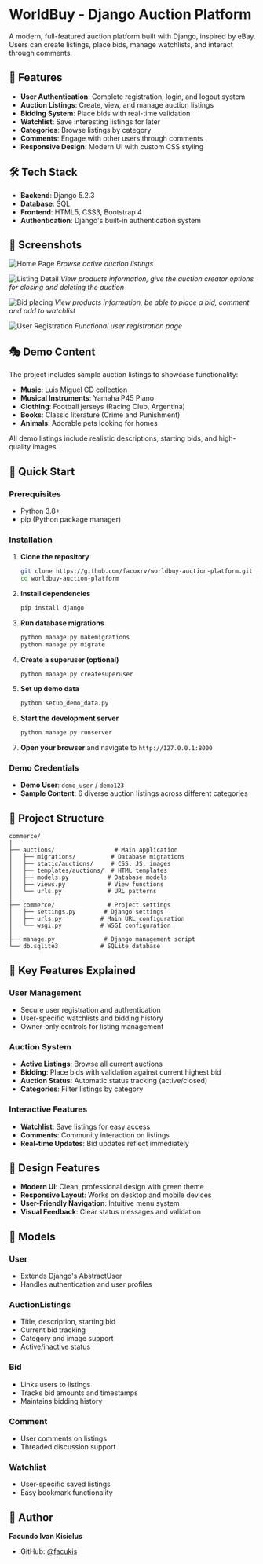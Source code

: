 # WorldBuy - Django Auction Platform

A modern, full-featured auction platform built with Django, inspired by eBay. Users can create listings, place bids, manage watchlists, and interact through comments.

## 🚀 Features

- **User Authentication**: Complete registration, login, and logout system
- **Auction Listings**: Create, view, and manage auction listings
- **Bidding System**: Place bids with real-time validation
- **Watchlist**: Save interesting listings for later
- **Categories**: Browse listings by category
- **Comments**: Engage with other users through comments
- **Responsive Design**: Modern UI with custom CSS styling

## 🛠 Tech Stack

- **Backend**: Django 5.2.3
- **Database**: SQL
- **Frontend**: HTML5, CSS3, Bootstrap 4
- **Authentication**: Django's built-in authentication system

## 📱 Screenshots

![Home Page](homepage1.png)
*Browse active auction listings*

![Listing Detail](yourauction.png)
*View products information, give the auction creator options for closing and deleting the auction*

![Bid placing](bidplacer.png)
*View products information, be able to place a bid, comment and add to watchlist*

![User Registration](userregistration.png)
*Functional user registration page*


## 🎭 Demo Content

The project includes sample auction listings to showcase functionality:

- **Music**: Luis Miguel CD collection
- **Musical Instruments**: Yamaha P45 Piano
- **Clothing**: Football jerseys (Racing Club, Argentina)
- **Books**: Classic literature (Crime and Punishment)
- **Animals**: Adorable pets looking for homes

All demo listings include realistic descriptions, starting bids, and high-quality images.

## 🚀 Quick Start

### Prerequisites

- Python 3.8+
- pip (Python package manager)

### Installation

1. **Clone the repository**
   ```bash
   git clone https://github.com/facuxrv/worldbuy-auction-platform.git
   cd worldbuy-auction-platform
   ```

3. **Install dependencies**
   ```bash
   pip install django
   ```

4. **Run database migrations**
   ```bash
   python manage.py makemigrations
   python manage.py migrate
   ```

5. **Create a superuser (optional)**
   ```bash
   python manage.py createsuperuser
   ```

6. **Set up demo data**
   ```bash
   python setup_demo_data.py
   ```


7. **Start the development server**
   ```bash
   python manage.py runserver
   ```


8. **Open your browser** and navigate to `http://127.0.0.1:8000`

### Demo Credentials
- **Demo User**: `demo_user` / `demo123`
- **Sample Content**: 6 diverse auction listings across different categories

## 📁 Project Structure

```
commerce/
│
├── auctions/                 # Main application
│   ├── migrations/          # Database migrations
│   ├── static/auctions/     # CSS, JS, images
│   ├── templates/auctions/  # HTML templates
│   ├── models.py           # Database models
│   ├── views.py            # View functions
│   └── urls.py             # URL patterns
│
├── commerce/               # Project settings
│   ├── settings.py        # Django settings
│   ├── urls.py           # Main URL configuration
│   └── wsgi.py           # WSGI configuration
│
├── manage.py              # Django management script
└── db.sqlite3            # SQLite database
```

## 🎯 Key Features Explained

### User Management
- Secure user registration and authentication
- User-specific watchlists and bidding history
- Owner-only controls for listing management

### Auction System
- **Active Listings**: Browse all current auctions
- **Bidding**: Place bids with validation against current highest bid
- **Auction Status**: Automatic status tracking (active/closed)
- **Categories**: Filter listings by category

### Interactive Features
- **Watchlist**: Save listings for easy access
- **Comments**: Community interaction on listings
- **Real-time Updates**: Bid updates reflect immediately

## 🎨 Design Features

- **Modern UI**: Clean, professional design with green theme
- **Responsive Layout**: Works on desktop and mobile devices
- **User-Friendly Navigation**: Intuitive menu system
- **Visual Feedback**: Clear status messages and validation

## 🔧 Models

### User
- Extends Django's AbstractUser
- Handles authentication and user profiles

### AuctionListings
- Title, description, starting bid
- Current bid tracking
- Category and image support
- Active/inactive status

### Bid
- Links users to listings
- Tracks bid amounts and timestamps
- Maintains bidding history

### Comment
- User comments on listings
- Threaded discussion support

### Watchlist
- User-specific saved listings
- Easy bookmark functionality


## 👤 Author

**Facundo Ivan Kisielus**
- GitHub: [@facukis](https://github.com/facukis)


